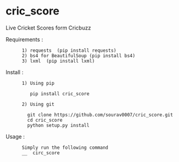 # cric_score
Live Cricket Scores form Cricbuzz


Requirements :

          1) requests  (pip install requests)
          2) bs4 for BeautifulSoup (pip install bs4)
          3) lxml  (pip install lxml)

Install : 

          1) Using pip

             pip install cric_score
             
          2) Using git
          
            git clone https://github.com/sourav0007/cric_score.git
            cd cric_score
            python setup.py install
            
            
            
            
Usage :

          Simply run the following command 
          __  circ_score
